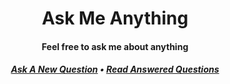 <h1 align="center">Ask Me Anything</h1>

<h4 align="center">Feel free to ask me about anything</h4>

<div align="center">
  <h5>
    <a href="https://github.com/dominicegginton/ama/discussions/new">Ask A New Question</a> •
    <a href="https://github.com/dominicegginton/ama/discussions">Read Answered Questions</a>
  </h5>
</div>
